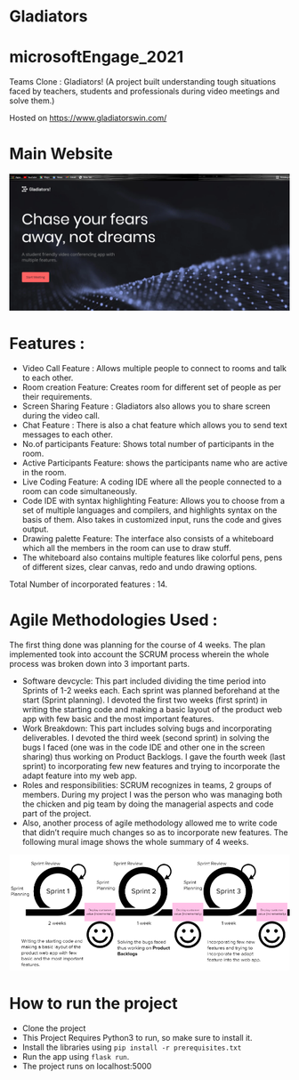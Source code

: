 # Gladiators
# microsoftEngage_2021


Teams Clone : Gladiators! 
(A project built understanding tough situations faced by teachers, students and professionals during video meetings and solve them.)

Hosted on https://www.gladiatorswin.com/

# Main Website 
![Example Image](https://github.com/Tushika25/Gladiators/blob/main/Main%20website.png)




# Features :

- Video Call Feature : Allows multiple people to connect to rooms and talk to each other.
- Room creation Feature: Creates room for different set of people as per their requirements.
- Screen Sharing Feature : Gladiators also allows you to share screen during the video call.
- Chat Feature : There is also a chat feature which allows you to send text messages to each other.
- No.of participants Feature: Shows total number of participants in the room.
- Active Participants Feature: shows the participants name who are active in the room.
- Live Coding Feature: A coding IDE where all the people connected to a room can code simultaneously.
- Code IDE with syntax highlighting Feature: Allows you to choose from a set of multiple languages and compilers, and highlights syntax on the basis of them. Also takes in customized input, runs the code and gives output.
- Drawing palette Feature: The interface also consists of a whiteboard which all the members in the room can use to draw stuff. 
- The whiteboard also contains multiple features like colorful pens, pens of different sizes, clear canvas, redo and undo drawing options.

Total Number of incorporated features : 14.



# Agile Methodologies Used : 

The first thing done was planning for the course of 4 weeks. The plan implemented took into account the SCRUM process wherein the whole process was broken down into 3 important parts. 
-	Software devcycle: This part included dividing the time period into Sprints of 1-2 weeks each. Each sprint was planned beforehand at the start (Sprint planning). I devoted the first two weeks (first sprint) in writing the starting code and making a basic layout of the product web app with few basic and the most important features. 
-	Work Breakdown: This part includes solving bugs and incorporating deliverables. I devoted the third week (second sprint) in solving the bugs I faced (one was in the code IDE and other one in the screen sharing) thus working on Product Backlogs. I gave the fourth week (last sprint) to incorporating few new features and trying to incorporate the adapt feature into my web app.
-	Roles and responsibilities: SCRUM recognizes in teams, 2 groups of members. During my project I was the person who was managing both the chicken and pig team by doing the managerial aspects and code part of the project.
- Also, another process of agile methodology allowed me to write code that didn’t require much changes so as to incorporate new features. 
The following mural image shows the whole summary of 4 weeks.

![Example Image](https://github.com/Tushika25/Gladiators/blob/main/agile%20(2).png)


# How to run the project

- Clone the project
- This Project Requires Python3 to run, so make sure to install it.
- Install the libraries using `pip install -r prerequisites.txt`
- Run the app using `flask run`.
- The project runs on localhost:5000
